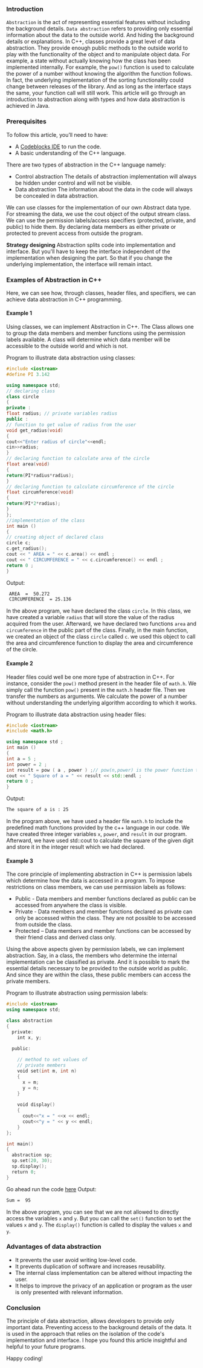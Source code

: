 ### Introduction
`Abstraction` is the act of representing essential features without including the background details.  `Data abstraction` refers to providing only essential information about the data to the outside world. And hiding the background details or explanations. In C++, classes provide a great level of data abstraction. They provide enough public methods to the outside world to play with the functionality of the object and to manipulate object data. For example, a state without actually knowing how the class has been implemented internally. For example, the `pow()` function is used to calculate the power of a number without knowing the algorithm the function follows. In fact, the underlying implementation of the sorting functionality could change between releases of the library. And as long as the interface stays the same, your function call will still work. This article will go through an introduction to abstraction along with types and how data abstraction is achieved in Java.

### Prerequisites
To follow this article, you’ll need to have:
- A [Codeblocks IDE]() to run the code.
- A basic understanding of the C++ language.

There are two types of abstraction in the C++ language namely:
- Control abstraction
The details of abstraction implementation will always be hidden under control and will not be visible.
- Data abstraction
The information about the data in the code will always be concealed in data abstraction.

We can use classes for the implementation of our own Abstract data type. For streaming the data, we use the cout object of the output stream class. We can use the permission labels/access specifiers (protected, private, and public) to hide them.  By declaring data members as either private or protected to prevent access from outside the program.
 
**Strategy designing**
Abstraction splits code into implementation and interface. But you'll have to keep the interface independent of the implementation when designing the part. So that if you change the underlying implementation, the interface will remain intact.

### Examples of Abstraction in C++
Here, we can see how, through classes, header files, and specifiers, we can achieve data abstraction in C++ programming.

#### Example 1
Using classes, we can implement Abstraction in C++. The Class allows one to group the data members and member functions using the permission labels available. A class will determine which data member will be accessible to the outside world and which is not.

Program to illustrate data abstraction using classes:
```c++
#include <iostream>
#define PI 3.142

using namespace std;
// declaring class
class circle 
{
private :
float radius; // private variables radius
public :
// function to get value of radius from the user
void get_radius(void) 
{
cout<<"Enter radius of circle"<<endl;
cin>>radius;
}
// declaring function to calculate area of the circle
float area(void)
{
return(PI*radius*radius);
}
// declaring function to calculate circumference of the circle
float circumference(void)
{
return(PI*2*radius);
}
};
//implementation of the class
int main ()
{
// creating object of declared class
circle c; 
c.get_radius();
cout << " AREA = " << c.area() << endl ;
cout << " CIRCUMFERENCE = " << c.circumference() << endl ;
return 0 ;
}
```
Output:
```bash
 AREA  =  50.272
 CIRCUMFERENCE  = 25.136
```
In the above program,  we have declared the class `circle`. In this class, we have created a variable `radius` that will store the value of the radius acquired from the user. Afterward, we have declared two functions `area` and `circumference` in the public part of the class. Finally, in the main function, we created an object of the class `circle` called `c`. we used this object to call the area and circumference function to display the area and circumference of the circle.

#### Example 2
Header files could well be one more type of abstraction in C++. For instance, consider the `pow()` method present in the header file of `math.h`. We simply call the function `pow()` present in the `math.h` header file. Then we transfer the numbers as arguments. We calculate the power of a number without understanding the underlying algorithm according to which it works.

Program to illustrate data abstraction using header files:
```c++
#include <iostream>
#include <math.h>

using namespace std ;
int main ()
{
int a = 5 ;
int power = 2 ;
int result = pow ( a , power ) ;// pow(n,power) is the power function to calculate power
cout << " Square of a = " << result << std::endl ;
return 0 ;
}
```

Output:
```bash
The square of a is : 25
```
In the program above, we have used a header file `math.h` to include the predefined math functions provided by the c++ language in our code. We have created three integer variables `x`, `power`, and `result` in our program. Afterward, we have used std::cout to calculate the square of the given digit and store it in the integer result which we had declared.

#### Example 3
The core principle of implementing abstraction in C++ is permission labels which determine how the data is accessed in a program. To impose restrictions on class members, we can use permission labels as follows:

- Public - Data members and member functions declared as public can be accessed from anywhere the class is visible.
- Private -  Data members and member functions declared as private can only be accessed within the class. They are not possible to be accessed from outside the class.
- Protected – Data members and member functions can be accessed by their friend class and derived class only.

Using the above aspects given by permission labels, we can implement abstraction. Say, in a class, the members who determine the internal implementation can be classified as private. And it is possible to mark the essential details necessary to be provided to the outside world as public. And since they are within the class, these public members can access the private members.

Program to illustrate abstraction using permission labels:
```c++
#include <iostream> 
using namespace std; 

class abstraction 
{ 
  private: 
    int x, y; 

  public: 
  
    // method to set values of 
    // private members 
    void set(int m, int n) 
    { 
      x = m; 
      y = n; 
    } 
    
    void display() 
    { 
      cout<<"x = " <<x << endl; 
      cout<<"y = " << y << endl; 
    } 
}; 

int main() 
{ 
  abstraction sp; 
  sp.set(20, 30); 
  sp.display(); 
  return 0; 
} 
```
Go ahead run the code [here]()
Output:
```bash
Sum =  95
```
In the above program, you can see that we are not allowed to directly access the variables `x` and `y`. But you can call the `set()` function to set the values `x` and `y`. The `display()` function is called to display the values `x` and `y`.

### Advantages of data abstraction
- It prevents the user avoid writing low-level code.
- It prevents duplication of software and increases reusability.
- The internal class implementation can be altered without impacting the user. 
- It helps to improve the privacy of an application or program as the user is only presented with relevant information.

### Conclusion 
The principle of data abstraction, allows developers to provide only important data. Preventing access to the background details of the data. It is used in the approach that relies on the isolation of the code's implementation and interface. I hope you found this article insightful and helpful to your future programs.

Happy coding!